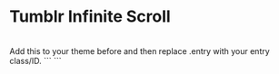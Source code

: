 Tumblr Infinite Scroll
==============
<br>
Add this to your theme before </ head> and then replace .entry with your entry class/ID.
```
<script>
var entry = '.entry';
</script>
<script type="text/javascript" src="http://masonry.desandro.com/masonry.pkgd.min.js"></script>
<script type="text/javascript" src="http://static.tumblr.com/ib6vvvn/6NPn3738l/script.js"></script>
```